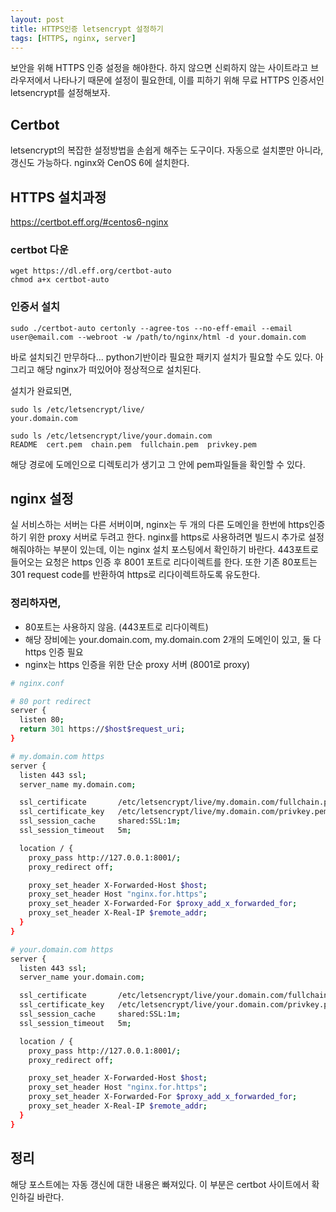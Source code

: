 ```yaml
---
layout: post
title: HTTPS인증 letsencrypt 설정하기
tags: [HTTPS, nginx, server]
---
```

보안을 위해 HTTPS 인증 설정을 해야한다. 하지 않으면 신뢰하지 않는 사이트라고 브라우저에서 나타나기 때문에 설정이 필요한데, 이를 피하기 위해 무료 HTTPS 인증서인 letsencrypt를 설정해보자.

## Certbot

letsencrypt의 복잡한 설정방법을 손쉽게 해주는 도구이다. 자동으로 설치뿐만 아니라, 갱신도 가능하다. nginx와 CenOS 6에 설치한다.

## HTTPS 설치과정

https://certbot.eff.org/#centos6-nginx

### certbot 다운

```
wget https://dl.eff.org/certbot-auto
chmod a+x certbot-auto
```

### 인증서 설치

```
sudo ./certbot-auto certonly --agree-tos --no-eff-email --email user@email.com --webroot -w /path/to/nginx/html -d your.domain.com
```

바로 설치되긴 만무하다... python기반이라 필요한 패키지 설치가 필요할 수도 있다. 아 그리고 해당 nginx가 떠있어야 정상적으로 설치된다.

설치가 완료되면,

```
sudo ls /etc/letsencrypt/live/
your.domain.com

sudo ls /etc/letsencrypt/live/your.domain.com
README  cert.pem  chain.pem  fullchain.pem  privkey.pem
```

해당 경로에 도메인으로 디렉토리가 생기고 그 안에 pem파일들을 확인할 수 있다.

## nginx 설정

실 서비스하는 서버는 다른 서버이며, nginx는 두 개의 다른 도메인을 한번에 https인증하기 위한 proxy 서버로 두려고 한다.
nginx를 https로 사용하려면 빌드시 추가로 설정해줘야하는 부분이 있는데, 이는 nginx 설치 포스팅에서 확인하기 바란다.
443포트로 들어오는 요청은 https 인증 후 8001 포트로 리다이렉트를 한다.
또한 기존 80포트는 301 request code를 반환하여 https로 리다이렉트하도록 유도한다.

### 정리하자면,

* 80포트는 사용하지 않음. (443포트로 리다이렉트)
* 해당 장비에는 your.domain.com, my.domain.com 2개의 도메인이 있고, 둘 다 https 인증 필요
* nginx는 https 인증을 위한 단순 proxy 서버 (8001로 proxy)


```sh
# nginx.conf

# 80 port redirect
server {
  listen 80;
  return 301 https://$host$request_uri;
}

# my.domain.com https
server {
  listen 443 ssl;
  server_name my.domain.com;

  ssl_certificate       /etc/letsencrypt/live/my.domain.com/fullchain.pem;
  ssl_certificate_key   /etc/letsencrypt/live/my.domain.com/privkey.pem;
  ssl_session_cache     shared:SSL:1m;
  ssl_session_timeout   5m;

  location / {
    proxy_pass http://127.0.0.1:8001/;
    proxy_redirect off;

    proxy_set_header X-Forwarded-Host $host;
    proxy_set_header Host "nginx.for.https";
    proxy_set_header X-Forwarded-For $proxy_add_x_forwarded_for;
    proxy_set_header X-Real-IP $remote_addr;
  }  
}

# your.domain.com https
server {
  listen 443 ssl;
  server_name your.domain.com;

  ssl_certificate       /etc/letsencrypt/live/your.domain.com/fullchain.pem;
  ssl_certificate_key   /etc/letsencrypt/live/your.domain.com/privkey.pem;
  ssl_session_cache     shared:SSL:1m;
  ssl_session_timeout   5m;

  location / {
    proxy_pass http://127.0.0.1:8001/;
    proxy_redirect off;

    proxy_set_header X-Forwarded-Host $host;
    proxy_set_header Host "nginx.for.https";
    proxy_set_header X-Forwarded-For $proxy_add_x_forwarded_for;
    proxy_set_header X-Real-IP $remote_addr;
  }  
}
```

## 정리

해당 포스트에는 자동 갱신에 대한 내용은 빠져있다. 이 부분은 certbot 사이트에서 확인하길 바란다.

